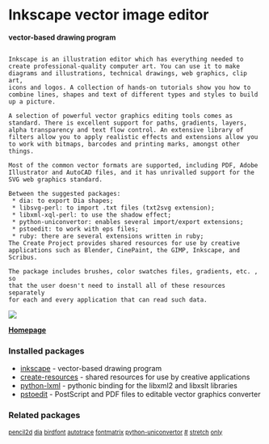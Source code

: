 # Inkscape vector image editor

__vector-based drawing program__

```

Inkscape is an illustration editor which has everything needed to
create professional-quality computer art. You can use it to make
diagrams and illustrations, technical drawings, web graphics, clip art,
icons and logos. A collection of hands-on tutorials show you how to
combine lines, shapes and text of different types and styles to build
up a picture.

A selection of powerful vector graphics editing tools comes as
standard. There is excellent support for paths, gradients, layers,
alpha transparency and text flow control. An extensive library of
filters allow you to apply realistic effects and extensions allow you
to work with bitmaps, barcodes and printing marks, amongst other things.

Most of the common vector formats are supported, including PDF, Adobe
Illustrator and AutoCAD files, and it has unrivalled support for the
SVG web graphics standard.

Between the suggested packages:
 * dia: to export Dia shapes;
 * libsvg-perl: to import .txt files (txt2svg extension);
 * libxml-xql-perl: to use the shadow effect;
 * python-uniconvertor: enables several import/export extensions;
 * pstoedit: to work with eps files;
 * ruby: there are several extensions written in ruby;
The Create Project provides shared resources for use by creative
applications such as Blender, CinePaint, the GIMP, Inkscape, and Scribus.

The package includes brushes, color swatches files, gradients, etc. , so
that the user doesn't need to install all of these resources separately
for each and every application that can read such data.

```

[![](https://screenshots.debian.net/thumbnail/inkscape/)](https://screenshots.debian.net/screenshot/inkscape/)


 **[Homepage](https://inkscape.org)**

### Installed packages

* [inkscape](https://packages.debian.org/stretch/inkscape) - vector-based drawing program
* [create-resources](https://packages.debian.org/stretch/create-resources) - shared resources for use by creative applications
* [python-lxml](https://packages.debian.org/stretch/python-lxml) - pythonic binding for the libxml2 and libxslt libraries
* [pstoedit](https://packages.debian.org/stretch/pstoedit) - PostScript and PDF files to editable vector graphics converter

### Related packages

<sub> [pencil2d](https://packages.debian.org/stretch/pencil2d) [dia](https://packages.debian.org/stretch/dia) [birdfont](https://packages.debian.org/stretch/birdfont) [autotrace](https://packages.debian.org/stretch/autotrace) [fontmatrix](https://packages.debian.org/stretch/fontmatrix) [python-uniconvertor](https://packages.debian.org/stretch/python-uniconvertor) [#](https://packages.debian.org/stretch/#) [stretch](https://packages.debian.org/stretch/stretch) [only](https://packages.debian.org/stretch/only)  </sub>
